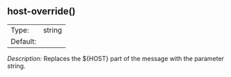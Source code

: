 ---
---
<!-- DISCLAIMER: This file is based on the syslog-ng Open Source Edition documentation https://github.com/balabit/syslog-ng-ose-guides/commit/2f4a52ee61d1ea9ad27cb4f3168b95408fddfdf2 and is used under the terms of The syslog-ng Open Source Edition Documentation License. The file has been modified by Axoflow. -->

## host-override()

|          |        |
| -------- | ------ |
| Type:    | string |
| Default: |        |

*Description:* Replaces the ${HOST} part of the message with the parameter string.

